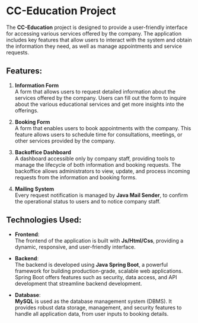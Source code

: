 # CC-Education Project

The **CC-Education** project is designed to provide a user-friendly interface for accessing various services offered by the company. The application includes key features that allow users to interact with the system and obtain the information they need, as well as manage appointments and service requests.

## Features:

1. **Information Form**  
   A form that allows users to request detailed information about the services offered by the company. Users can fill out the form to inquire about the various educational services and get more insights into the offerings.

2. **Booking Form**  
   A form that enables users to book appointments with the company. This feature allows users to schedule time for consultations, meetings, or other services provided by the company.

3. **Backoffice Dashboard**  
   A dashboard accessible only by company staff, providing tools to manage the lifecycle of both information and booking requests. The backoffice allows administrators to view, update, and process incoming requests from the information and booking forms.

4. **Mailing System**  
   Every request notification is managed by **Java Mail Sender**, to confirm the operational status to users and to notice company staff.

## Technologies Used:

- **Frontend**:  
  The frontend of the application is built with **Js/Html/Css**, providing a dynamic, responsive, and user-friendly interface.

- **Backend**:  
  The backend is developed using **Java Spring Boot**, a powerful framework for building production-grade, scalable web applications. Spring Boot offers features such as security, data access, and API development that streamline backend development.

- **Database**:  
  **MySQL** is used as the database management system (DBMS). It provides robust data storage, management, and security features to handle all application data, from user inputs to booking details.

